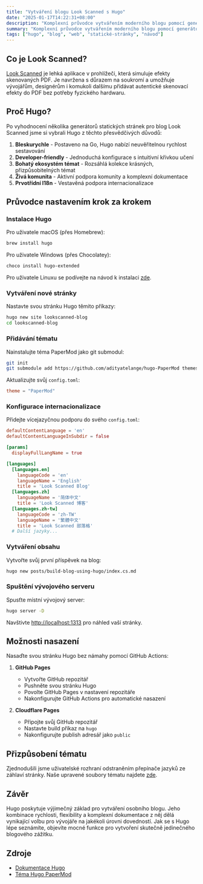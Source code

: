 ```yaml
---
title: "Vytváření blogu Look Scanned s Hugo"
date: "2025-01-17T14:22:31+08:00"
description: "Komplexní průvodce vytvářením moderního blogu pomocí generátoru statických stránek Hugo, pokrývající instalaci, konfiguraci, nasazení a tipy pro přizpůsobení pro začátečníky i zkušené vývojáře."
summary: "Komplexní průvodce vytvářením moderního blogu pomocí generátoru statických stránek Hugo, pokrývající instalaci, konfiguraci, nasazení a tipy pro přizpůsobení pro začátečníky i zkušené vývojáře."
tags: ["hugo", "blog", "web", "statické-stránky", "návod"]
---
```


## Co je Look Scanned?

[Look Scanned](https://lookscanned.io) je lehká aplikace v prohlížeči, která simuluje efekty skenovaných PDF. Je navržena s důrazem na soukromí a umožňuje vývojářům, designérům i komukoli dalšímu přidávat autentické skenovací efekty do PDF bez potřeby fyzického hardwaru.

## Proč Hugo?

Po vyhodnocení několika generátorů statických stránek pro blog Look Scanned jsme si vybrali Hugo z těchto přesvědčivých důvodů:

1. **Bleskurychle** - Postaveno na Go, Hugo nabízí neuvěřitelnou rychlost sestavování
2. **Developer-friendly** - Jednoduchá konfigurace s intuitivní křivkou učení
3. **Bohatý ekosystém témat** - Rozsáhlá kolekce krásných, přizpůsobitelných témat
4. **Živá komunita** - Aktivní podpora komunity a komplexní dokumentace
5. **Prvotřídní I18n** - Vestavěná podpora internacionalizace

## Průvodce nastavením krok za krokem

### Instalace Hugo

Pro uživatele macOS (přes Homebrew):

```bash
brew install hugo
```

Pro uživatele Windows (přes Chocolatey):

```bash
choco install hugo-extended
```

Pro uživatele Linuxu se podívejte na návod k instalaci [zde](https://gohugo.io/installation/linux/).

### Vytváření nové stránky

Nastavte svou stránku Hugo těmito příkazy:

```bash
hugo new site lookscanned-blog
cd lookscanned-blog
```

### Přidávání tématu

Nainstalujte téma PaperMod jako git submodul:

```bash
git init
git submodule add https://github.com/adityatelange/hugo-PaperMod themes/PaperMod
```

Aktualizujte svůj `config.toml`:

```toml
theme = "PaperMod"
```

### Konfigurace internacionalizace

Přidejte vícejazyčnou podporu do svého `config.toml`:

```toml
defaultContentLanguage = 'en'
defaultContentLanguageInSubdir = false

[params]
  displayFullLangName = true

[languages]
  [languages.en]
    languageCode = 'en'
    languageName = 'English'
    title = 'Look Scanned Blog'
  [languages.zh]
    languageName = '简体中文'
    title = 'Look Scanned 博客'
  [languages.zh-tw]
    languageCode = 'zh-TW'
    languageName = '繁體中文'
    title = 'Look Scanned 部落格'
  # Další jazyky...
```

### Vytváření obsahu

Vytvořte svůj první příspěvek na blog:

```bash
hugo new posts/build-blog-using-hugo/index.cs.md
```

### Spuštění vývojového serveru

Spusťte místní vývojový server:

```bash
hugo server -D
```

Navštivte [http://localhost:1313](http://localhost:1313) pro náhled vaší stránky.

## Možnosti nasazení

Nasaďte svou stránku Hugo bez námahy pomocí GitHub Actions:

1. **GitHub Pages**

   - Vytvořte GitHub repozitář
   - Pushněte svou stránku Hugo
   - Povolte GitHub Pages v nastavení repozitáře
   - Nakonfigurujte GitHub Actions pro automatické nasazení

2. **Cloudflare Pages**
   - Připojte svůj GitHub repozitář
   - Nastavte build příkaz na `hugo`
   - Nakonfigurujte publish adresář jako `public`

## Přizpůsobení tématu

Zjednodušili jsme uživatelské rozhraní odstraněním přepínače jazyků ze záhlaví stránky. Naše upravené soubory tématu najdete [zde](https://github.com/lookscanned/lookscanned-blog/blob/main/layouts/partials/header.html).

## Závěr

Hugo poskytuje výjimečný základ pro vytváření osobního blogu. Jeho kombinace rychlosti, flexibility a komplexní dokumentace z něj dělá vynikající volbu pro vývojáře na jakékoli úrovni dovedností. Jak se s Hugo lépe seznámíte, objevíte mocné funkce pro vytvoření skutečně jedinečného blogového zážitku.

## Zdroje

- [Dokumentace Hugo](https://gohugo.io/documentation/)
- [Téma Hugo PaperMod](https://github.com/adityatelange/hugo-PaperMod)